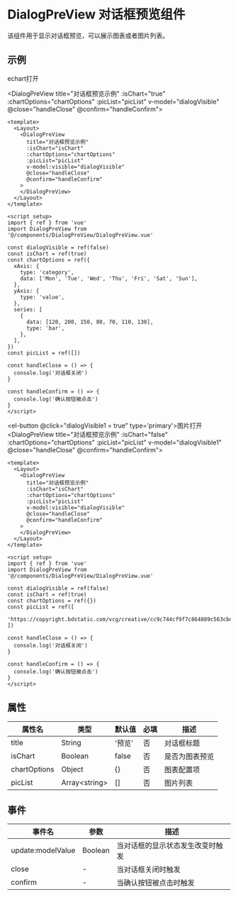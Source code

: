 # DialogPreView 对话框预览组件

该组件用于显示对话框预览，可以展示图表或者图片列表。

## 示例

<Layout>
  <el-button @click="dialogVisible = true" type='primary'>echart打开</el-button>

<DialogPreView
title="对话框预览示例"
:isChart="true"
:chartOptions="chartOptions"
:picList="picList"
v-model="dialogVisible"
@close="handleClose"
@confirm="handleConfirm"></DialogPreView>

```vue
<template>
  <Layout>
    <DialogPreView
      title="对话框预览示例"
      :isChart="isChart"
      :chartOptions="chartOptions"
      :picList="picList"
      v-model:visible="dialogVisible"
      @close="handleClose"
      @confirm="handleConfirm"
    >
    </DialogPreView>
  </Layout>
</template>

<script setup>
import { ref } from 'vue'
import DialogPreView from '@/components/DialogPreView/DialogPreView.vue'

const dialogVisible = ref(false)
const isChart = ref(true)
const chartOptions = ref({
  xAxis: {
    type: 'category',
    data: ['Mon', 'Tue', 'Wed', 'Thu', 'Fri', 'Sat', 'Sun'],
  },
  yAxis: {
    type: 'value',
  },
  series: [
    {
      data: [120, 200, 150, 80, 70, 110, 130],
      type: 'bar',
    },
  ],
})
const picList = ref([])

const handleClose = () => {
  console.log('对话框关闭')
}

const handleConfirm = () => {
  console.log('确认按钮被点击')
}
</script>
```

<el-button @click="dialogVisible1 = true" type='primary'>图片打开</el-button>
<DialogPreView
title="对话框预览示例"
:isChart="false"
:chartOptions="chartOptions"
:picList="picList"
v-model="dialogVisible1"
@close="handleClose"
@confirm="handleConfirm"></DialogPreView>
</Layout>

<script setup>
import { ref } from 'vue'
import DialogPreView from '@/components/DialogPreView/DialogPreView.tsx'
const ROOT_PATH = 'https://echarts.apache.org/examples';
const dialogVisible = ref(false)
const dialogVisible1 = ref(false)
const isChart = ref(true)
const chartOptions = ref({
  xAxis: {
    type: 'category',
    data: ['Mon', 'Tue', 'Wed', 'Thu', 'Fri', 'Sat', 'Sun'],
  },
  yAxis: {
    type: 'value',
  },
  series: [
    {
      data: [120, 200, 150, 80, 70, 110, 130],
      type: 'bar',
    },
  ],
})
const picList = ref(['https://copyright.bdstatic.com/vcg/creative/cc9c744cf9f7c864889c563cbdeddce6.jpg@h_1280'])


const handleClose = () => {
  console.log('对话框关闭')
}

const handleConfirm = () => {
  console.log('确认按钮被点击')
}
</script>

```vue
<template>
  <Layout>
    <DialogPreView
      title="对话框预览示例"
      :isChart="isChart"
      :chartOptions="chartOptions"
      :picList="picList"
      v-model:visible="dialogVisible"
      @close="handleClose"
      @confirm="handleConfirm"
    >
    </DialogPreView>
  </Layout>
</template>

<script setup>
import { ref } from 'vue'
import DialogPreView from '@/components/DialogPreView/DialogPreView.vue'

const dialogVisible = ref(false)
const isChart = ref(true)
const chartOptions = ref({})
const picList = ref([
  'https://copyright.bdstatic.com/vcg/creative/cc9c744cf9f7c864889c563cbdeddce6.jpg@h_1280',
])

const handleClose = () => {
  console.log('对话框关闭')
}

const handleConfirm = () => {
  console.log('确认按钮被点击')
}
</script>
```

## 属性

| 属性名       | 类型            | 默认值 | 必填 | 描述           |
| ------------ | --------------- | ------ | ---- | -------------- |
| title        | String          | '预览' | 否   | 对话框标题     |
| isChart      | Boolean         | false  | 否   | 是否为图表预览 |
| chartOptions | Object          | {}     | 否   | 图表配置项     |
| picList      | Array\<string\> | []     | 否   | 图片列表       |

## 事件

| 事件名            | 参数    | 描述                             |
| ----------------- | ------- | -------------------------------- |
| update:modelValue | Boolean | 当对话框的显示状态发生改变时触发 |
| close             | -       | 当对话框关闭时触发               |
| confirm           | -       | 当确认按钮被点击时触发           |
